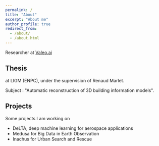 ```yaml
---
permalink: /
title: "About"
excerpt: "About me"
author_profile: true
redirect_from:
  - /about/
  - /about.html
---
```


Researcher at [Valeo.ai](https://ptrckprz.github.io/valeoai/)


## Thesis

at LIGM (ENPC), under the supervision of Renaud Marlet.

Subject : "Automatic reconstruction of 3D building information models".

## Projects

Some projects I am working on

* DeLTA, deep machine learning for aerospace applications
* Medusa for Big Data in Earth Observation
* Inachus for Urban Search and Rescue
